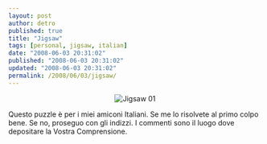 ```yaml
---
layout: post
author: detro
published: true
title: "Jigsaw"
tags: [personal, jigsaw, italian]
date: "2008-06-03 20:31:02"
published: "2008-06-03 20:31:02"
updated: "2008-06-03 20:31:02"
permalink: /2008/06/03/jigsaw/
---
```


<div align="center"><img src="http://www.detronizator.org/wp-content/uploads/2008/06/2sixshiro-3fourshiro.png" alt="Jigsaw 01" /></div>

Questo puzzle è per i miei amiconi Italiani. Se me lo risolvete al primo colpo bene. Se no, proseguo con gli indizzi.
I commenti sono il luogo dove depositare la Vostra Comprensione.
